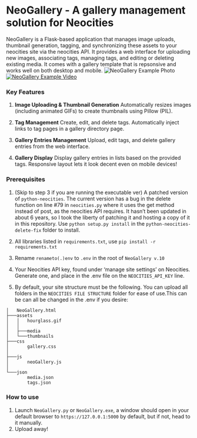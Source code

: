 # NeoGallery - A gallery management solution for Neocities

NeoGallery is a Flask-based application that manages image uploads, thumbnail generation, tagging, and synchronizing these assets to your neocities site via the neocities API. It provides a web interface for uploading new images, associating tags, managing tags, and editing or deleting existing media. It comes with a gallery template that is repsonsive and works well on both desktop and mobile.
![NeoGallery Example Photo](https://i.imgur.com/mjuKiro.png)
[![NeoGallery Example Video](https://i.ytimg.com/an_webp/tZjIDDKAAFg/mqdefault_6s.webp?du=3000&sqp=CPiLlb0G&rs=AOn4CLDEZN6Izz5TSU_jDrcrwadi1gsZrA)](https://www.youtube.com/watch?v=tZjIDDKAAFg)

### Key Features

1.  **Image Uploading & Thumbnail Generation**
Automatically resizes images (including animated GIFs) to create thumbnails using Pillow (PIL).
    
2.  **Tag Management**
Create, edit, and delete tags. Automatically inject links to tag pages in a gallery directory page.
    
3.  **Gallery Entries Management**
Upload, edit tags, and delete gallery entries from the web interface.
    
4.  **Gallery Display**
Display gallery entries in lists based on the provided tags. Responsive layout lets it look decent even on mobile devices!
    
### Prerequisites

1. (Skip to step 3 if you are running the executable ver) A patched version of `python-neocities`. The current version has a bug in the delete function on line #79 in `neocities.py` where it uses the get method instead of post, as the neocities API requires. It hasn’t been updated in about 6 years, so I took the liberty of patching it and hosting a copy of it in this repository. Use `python setup.py install` in the `python-neocities-delete-fix` folder to install.

2. All libraries listed in `requirements.txt`, use `pip install -r requirements.txt`

3. Rename `renameto(.)env` to `.env` in the root of `NeoGallery v.10`

4. Your Neocities API key, found under ‘manage site settings’ on Neocities. Generate one, and place in the .env file on the `NEOCITIES_API_KEY` line.

5. By default, your site structure must be the following. You can upload all folders in the `NEOCITIES FILE STRUCTURE` folder for ease of use.This can be can all be changed in the .env if you desire:
```
│   NeoGallery.html
├───assets
│   │   hourglass.gif
│   │
│   ├───media
│   └───thumbnails
├───css
│       gallery.css
│
├───js
│       neoGallery.js
│
└───json
        media.json
        tags.json
```

### How to use

1. Launch `NeoGallery.py` or `NeoGallery.exe`, a window should open in your default browser to `https://127.0.0.1:5000` by default, but if not, head to it manually.
2. Upload away!

